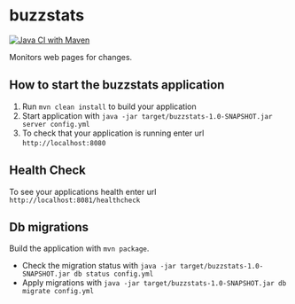 # buzzstats

[![Java CI with Maven](https://github.com/ngeor/BuzzStats/actions/workflows/maven.yml/badge.svg)](https://github.com/ngeor/BuzzStats/actions/workflows/maven.yml)

Monitors web pages for changes.



## How to start the buzzstats application

1. Run `mvn clean install` to build your application
1. Start application with
   `java -jar target/buzzstats-1.0-SNAPSHOT.jar server config.yml`
1. To check that your application is running enter url `http://localhost:8080`

## Health Check

To see your applications health enter url `http://localhost:8081/healthcheck`

## Db migrations

Build the application with `mvn package`.

- Check the migration status with
  `java -jar target/buzzstats-1.0-SNAPSHOT.jar db status config.yml`
- Apply migrations with
  `java -jar target/buzzstats-1.0-SNAPSHOT.jar db migrate config.yml`
